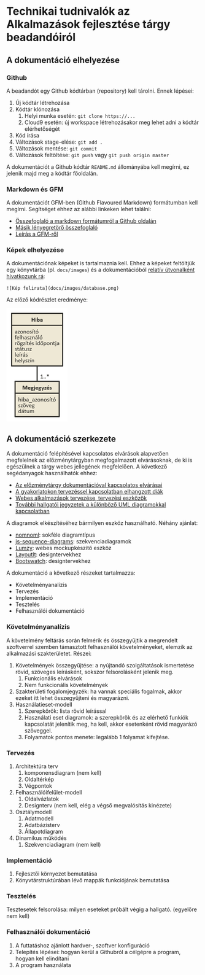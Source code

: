 # Technikai tudnivalók az Alkalmazások fejlesztése tárgy beadandóiról

## A dokumentáció elhelyezése

### Github

A beadandót egy Github kódtárban (repository) kell tárolni. Ennek lépései:

1. Új kódtár létrehozása
2. Kódtár klónozása
    1. Helyi munka esetén: `git clone https://...`
    2. Cloud9 esetén: új workspace létrehozásakor meg lehet adni a kódtár elérhetőségét
3. Kód írása
4. Változások stage-elése: `git add .`
5. Változások mentése: `git commit`
6. Változások feltöltése: `git push` vagy `git push origin master`

A dokumentációt a Github kódtár `README.md` állományába kell megírni, ez jelenik majd meg a kódtár főoldalán.

### Markdown és GFM

A dokumentációt GFM-ben (Github Flavoured Markdown) formátumban kell megírni. Segítséget ehhez az alábbi linkeken lehet találni:

- [Összefoglaló a markdown formátumról a Github oldalán](https://help.github.com/articles/markdown-basics/)
- [Másik lényegretörő összefoglaló](http://www.web-crunch.com/resources/lowdown-markdown/)
- [Leírás a GFM-ről](https://help.github.com/articles/github-flavored-markdown/)

### Képek elhelyezése

A dokumentációnak képeket is tartalmaznia kell. Ehhez a képeket feltöltjük egy könyvtárba (pl. `docs/images`) és a dokumentációból [relatív útvonalként hivatkozunk rá](https://help.github.com/articles/relative-links-in-readmes/):

```
![Kép felirata](docs/images/database.png)
```

Az előző kódrészlet eredménye:

![Kép felirata](docs/images/database.png)


## A dokumentáció szerkezete

A dokumentáció felépítésével kapcsolatos elvárások alapvetően megfelelnek az előzménytárgyban megfogalmazott elvárásoknak, de ki is egészülnek a tárgy webes jellegének megfelelően. A következő segédanyagok használhatók ehhez:

- [Az előzménytárgy dokumentációval kapcsolatos elvárásai](http://webprogramozas.inf.elte.hu/alkfejl/A_dokumentacio_felepitese.pdf)
- [A gyakorlatokon tervezéssel kapcsolatban elhangzott diák](http://webprogramozas.inf.elte.hu/alkfejl/03.html#/4)
- [Webes alkalmazások tervezése, tervezési eszközök](http://ade.web.elte.hu/wabp/lecke2_lap1.html)
- [További hallgatói jegyzetek a különböző UML diagramokkal kapcsolatban](http://webprogramozas.inf.elte.hu/alkfejl/dok_uml_hallgatoi_anyagok.zip)

A diagramok elkészítéséhez bármilyen eszköz használható. Néhány ajánlat:

- [nomnoml](http://nomnoml.com/): sokféle diagramtípus
- [js-sequence-diagrams](https://bramp.github.io/js-sequence-diagrams/): szekvenciadiagramok
- [Lumzy](http://lumzy.com/app/): webes mockupkészítő eszköz
- [LayoutIt](http://www.layoutit.com/build): designtervekhez
- [Bootswatch](http://bootswatch.com/): designtervekhez

A dokumentáció a következő részeket tartalmazza:

- Követelményanalízis
- Tervezés
- Implementáció
- Tesztelés
- Felhasználói dokumentáció


### Követelményanalízis

A követelmény feltárás során felmérik és összegyűjtik a megrendelt szoftverrel szemben támasztott felhasználói követelményeket, elemzik az alkalmazási szakterületet. Részei:

1. Követelmények összegyűjtése: a nyújtandó szolgáltatások ismertetése rövid, szöveges leírásként, sokszor felsorolásként jelenik meg.
    1. Funkcionális elvárások
    2. Nem funkcionális követelmények
2. Szakterületi fogalomjegyzék: ha vannak speciális fogalmak, akkor ezeket itt lehet összegyűjteni és magyarázni.
3. Használatieset-modell
    1. Szerepkörök: lista rövid leírással
    2. Használati eset diagramok: a szerepkörök és az elérhető funkiók kapcsolatát jelenítik meg, ha kell, akkor esetenként rövid magyarázó szöveggel.
    3. Folyamatok pontos menete: legalább 1 folyamat kifejtése.


### Tervezés

1. Architektúra terv
    1. komponensdiagram (nem kell)
    2. Oldaltérkép
    3. Végpontok
2. Felhasználóifelület-modell
    1. Oldalvázlatok
    2. Designterv (nem kell, elég a végső megvalósítás kinézete)
3. Osztálymodell
    1. Adatmodell
    2. Adatbázisterv
    3. Állapotdiagram
4. Dinamikus működés
    1. Szekvenciadiagram (nem kell)

### Implementáció

1. Fejlesztői környezet bemutatása
2. Könyvtárstruktúrában lévő mappák funkciójának bemutatása

### Tesztelés

Tesztesetek felsorolása: milyen eseteket próbált végig a hallgató. (egyelőre nem kell)

### Felhasználói dokumentáció

1. A futtatáshoz ajánlott hardver-, szoftver konfiguráció
2. Telepítés lépései: hogyan kerül a Githubról a célgépre a program, hogyan kell elindítani
3. A program használata

